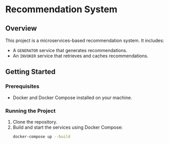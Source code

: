 # Recommendation System

## Overview
This project is a microservices-based recommendation system. It includes:
- A `GENERATOR` service that generates recommendations.
- An `INVOKER` service that retrieves and caches recommendations.

## Getting Started

### Prerequisites
- Docker and Docker Compose installed on your machine.

### Running the Project
1. Clone the repository.
2. Build and start the services using Docker Compose:
   ```bash
   docker-compose up --build